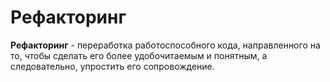 # Рефакторинг #

**Рефакторинг** - переработка работоспособного кода, направленного на то, 
чтобы сделать его более удобочитаемым и понятным, а следовательно, упростить его сопровождение.